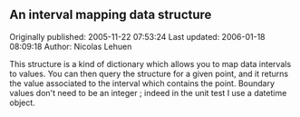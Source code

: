 ## An interval mapping data structure

Originally published: 2005-11-22 07:53:24
Last updated: 2006-01-18 08:09:18
Author: Nicolas Lehuen

This structure is a kind of dictionary which allows you to map data intervals to values. You can then query the structure for a given point, and it returns the value associated to the interval which contains the point. Boundary values don't need to be an integer ; indeed in the unit test I use a datetime object.